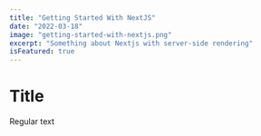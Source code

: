 ```yaml
---
title: "Getting Started With NextJS"
date: "2022-03-18"
image: "getting-started-with-nextjs.png"
excerpt: "Something about Nextjs with server-side rendering"
isFeatured: true
---
```


# Title

Regular text
